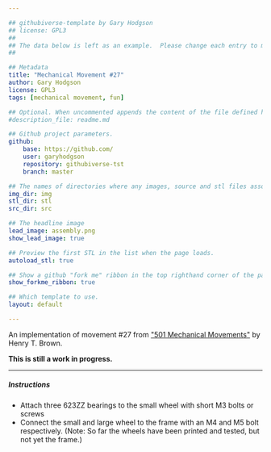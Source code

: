```yaml
---

## githubiverse-template by Gary Hodgson
## license: GPL3
##
## The data below is left as an example.  Please change each entry to match your requirements. 
## 

## Metadata
title: "Mechanical Movement #27"
author: Gary Hodgson
license: GPL3
tags: [mechanical movement, fun]

## Optional. When uncommented appends the content of the file defined here to the project description.  Any text at the bottom of this file, after this yaml header, will be shown first.
#description_file: readme.md

## Github project parameters.
github:
    base: https://github.com/
    user: garyhodgson
    repository: githubiverse-tst
    branch: master

## The names of directories where any images, source and stl files associated with the project can be found.
img_dir: img
stl_dir: stl
src_dir: src

## The headline image
lead_image: assembly.png
show_lead_image: true

## Preview the first STL in the list when the page loads.
autoload_stl: true

## Show a github "fork me" ribbon in the top righthand corner of the page.
show_forkme_ribbon: true

## Which template to use.
layout: default

---
```


An implementation of movement \#27 from ["501 Mechanical Movements"](http://books.google.de/books/about/507_Mechanical_Movements.html?id=CSH5UgzD8oIC&redir_esc=y) by Henry T. Brown.

**This is still a work in progress.**

***

##### Instructions

* Attach three 623ZZ bearings to the small wheel with short M3 bolts or screws
* Connect the small and large wheel to the frame with an M4 and M5 bolt respectively.
(Note: So far the wheels have been printed and tested, but not yet the frame.)